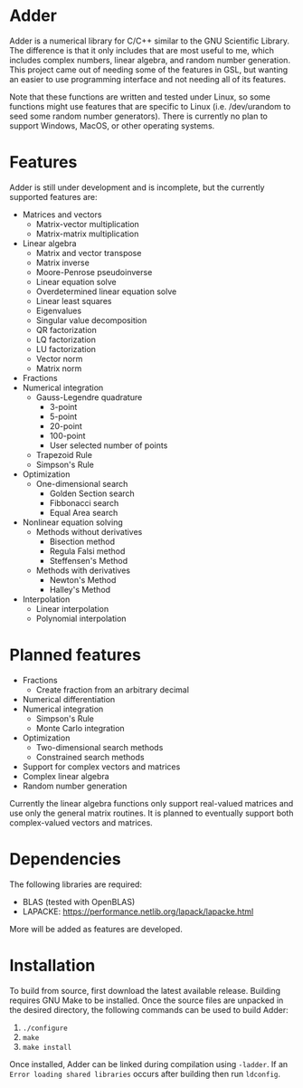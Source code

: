 # Adder
Adder is a numerical library for C/C++ similar to the GNU Scientific Library. The difference is that it only includes
that are most useful to me, which includes complex numbers, linear algebra, and random number generation.
This project came out of needing some of the features in GSL, but wanting an easier to use programming interface and not needing all of its features.

Note that these functions are written and tested under Linux, so some functions might use features that are specific to Linux (i.e. /dev/urandom
to seed some random number generators). There is currently no plan to support Windows, MacOS, or other operating systems.

# Features
Adder is still under development and is incomplete, but the currently supported features are:
* Matrices and vectors
  * Matrix-vector multiplication
  * Matrix-matrix multiplication
* Linear algebra
  * Matrix and vector transpose
  * Matrix inverse
  * Moore-Penrose pseudoinverse
  * Linear equation solve
  * Overdetermined linear equation solve
  * Linear least squares
  * Eigenvalues
  * Singular value decomposition
  * QR factorization
  * LQ factorization
  * LU factorization
  * Vector norm
  * Matrix norm
* Fractions
* Numerical integration
  * Gauss-Legendre quadrature
    * 3-point
    * 5-point
    * 20-point
    * 100-point
    * User selected number of points
  * Trapezoid Rule
  * Simpson's Rule
* Optimization
  * One-dimensional search
    * Golden Section search
    * Fibbonacci search
    * Equal Area search
* Nonlinear equation solving
  * Methods without derivatives
    * Bisection method
    * Regula Falsi method
    * Steffensen's Method
  * Methods with derivatives
    * Newton's Method
    * Halley's Method
* Interpolation
  * Linear interpolation
  * Polynomial interpolation

<!--Linear algebra operations are performed using LAPACKE (https://performance.netlib.org/lapack/lapacke.html), a C language-->
<!--interface for LAPACK.-->

# Planned features
* Fractions
	* Create fraction from an arbitrary decimal
* Numerical differentiation
* Numerical integration
	* Simpson's Rule
	* Monte Carlo integration
* Optimization
	* Two-dimensional search methods
	 * Constrained search methods
* Support for complex vectors and matrices
* Complex linear algebra
* Random number generation

Currently the linear algebra functions only support real-valued matrices and
use only the general matrix routines. It is planned to eventually support
both complex-valued vectors and matrices.

# Dependencies
The following libraries are required:
* BLAS (tested with OpenBLAS)
* LAPACKE:  https://performance.netlib.org/lapack/lapacke.html

More will be added as features are developed.

# Installation
To build from source, first download the latest available release. Building requires GNU Make to be installed. Once the source files are unpacked in the desired directory, the following commands can be used to build Adder:
1. `./configure`
2. `make`
3. `make install`

Once installed, Adder can be linked during compilation using `-ladder`. If an `Error loading shared libraries` occurs after building then run `ldconfig`.
